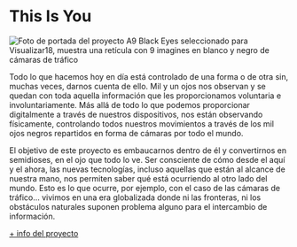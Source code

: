 # This Is You

![Foto de portada del proyecto A9 Black Eyes seleccionado para Visualizar18, muestra una retícula con 9 imagines en blanco y negro de cámaras de tráfico](https://www.medialab-prado.es/sites/default/files/styles/imagenes_medianas/public/2018-08/ImagenPrincipal.jpg?itok=yLUDpYIs "This Is You")

Todo lo que hacemos hoy en día está controlado de una forma o de otra sin, muchas veces, darnos cuenta de ello. Mil y un ojos nos observan y se quedan con toda aquella información que les proporcionamos voluntaria e involuntariamente. Más allá de todo lo que podemos proporcionar digitalmente a través de nuestros dispositivos, nos están observando físicamente, controlando todos nuestros movimientos a través de los mil ojos negros repartidos en forma de cámaras por todo el mundo.

El objetivo de este proyecto es embaucarnos dentro de él y convertirnos en semidioses, en el ojo que todo lo ve. Ser consciente de cómo desde el aquí y el ahora, las nuevas tecnologías, incluso aquellas que están al alcance de nuestra mano, nos permiten saber qué está ocurriendo al otro lado del mundo. Esto es lo que ocurre, por ejemplo, con el caso de las cámaras de tráfico… vivimos en una era globalizada donde ni las fronteras, ni los obstáculos naturales suponen problema alguno para el intercambio de información.

[+ info del proyecto](https://www.medialab-prado.es/proyectos/9-black-eyes)
